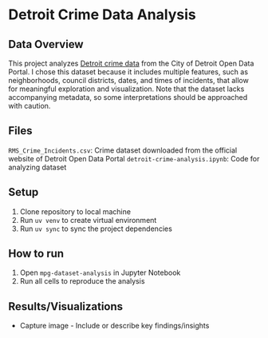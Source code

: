 # Detroit Crime Data Analysis


## Data Overview
This project analyzes [Detroit crime data](https://data.detroitmi.gov/datasets/8e532daeec1149879bd5e67fdd9c8be0_0/explore?h) from the City of Detroit Open Data Portal. I chose this dataset because it includes multiple features, such as neighborhoods, council districts, dates, and times of incidents, that allow for meaningful exploration and visualization. Note that the dataset lacks accompanying metadata, so some interpretations should be approached with caution.

## Files
`RMS_Crime_Incidents.csv`: Crime dataset downloaded from the official website of Detroit Open Data Portal
`detroit-crime-analysis.ipynb`: Code for analyzing dataset

## Setup
1. Clone repository to local machine
2. Run `uv venv` to create virtual environment
3. Run `uv sync` to sync the project dependencies

## How to run
1. Open `mpg-dataset-analysis` in Jupyter Notebook
2. Run all cells to reproduce the analysis

## Results/Visualizations
- Capture image - Include or describe key findings/insights